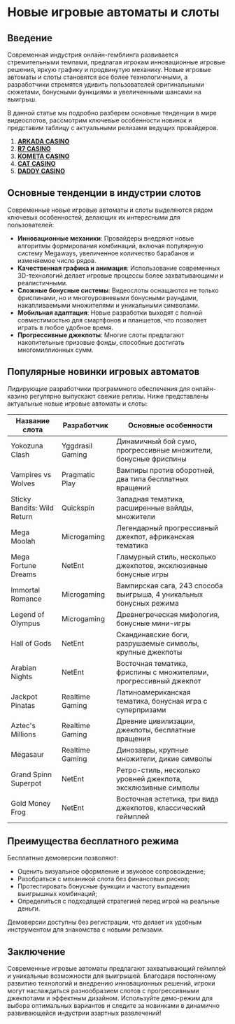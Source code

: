 # Новые игровые автоматы и слоты

## Введение

Современная индустрия онлайн-гемблинга развивается стремительными темпами, предлагая игрокам инновационные игровые решения, яркую графику и продвинутую механику. Новые игровые автоматы и слоты становятся все более технологичными, а разработчики стремятся удивить пользователей оригинальными сюжетами, бонусными функциями и увеличенными шансами на выигрыш.

В данной статье мы подробно разберем основные тенденции в мире видеослотов, рассмотрим ключевые особенности новинок и представим таблицу с актуальными релизами ведущих провайдеров.

1. **[ARKADA CASINO](https://clck.ru/3Hr27o "ARKADA CASINO")**
2. **[R7 CASINO](https://clck.ru/3HsT58 "R7 CASINO")**
3. **[KOMETA CASINO](https://clck.ru/3HsSpx "KOMETA CASINO")**
4. **[CAT CASINO](https://clck.ru/3HsTGi "CAT CASINO")**
5. **[DADDY CASINO](https://clck.ru/3HsTSj "DADDY CASINO")**

## Основные тенденции в индустрии слотов

Современные новые игровые автоматы и слоты выделяются рядом ключевых особенностей, делающих их интересными для пользователей:

- **Инновационные механики**: Провайдеры внедряют новые алгоритмы формирования комбинаций, включая популярную систему Megaways, увеличенное количество барабанов и изменяемое число рядов.
- **Качественная графика и анимация**: Использование современных 3D-технологий делает игровые процессы более захватывающими и реалистичными.
- **Сложные бонусные системы**: Видеослоты оснащаются не только фриспинами, но и многоуровневыми бонусными раундами, накапливаемыми множителями и уникальными символами.
- **Мобильная адаптация**: Новые разработки выходят с полной совместимостью для смартфонов и планшетов, что позволяет играть в любое удобное время.
- **Прогрессивные джекпоты**: Многие слоты предлагают накопительные призовые фонды, способные достигать многомиллионных сумм.

## Популярные новинки игровых автоматов

Лидирующие разработчики программного обеспечения для онлайн-казино регулярно выпускают свежие релизы. Ниже представлены актуальные новые игровые автоматы и слоты:

| Название слота            | Разработчик         | Основные особенности                                                                 |
|---------------------------|---------------------|--------------------------------------------------------------------------------------|
| Yokozuna Clash            | Yggdrasil Gaming    | Динамичный бой сумо, прогрессивные множители, бонусные фриспины                     |
| Vampires vs Wolves        | Pragmatic Play      | Вампиры против оборотней, два типа бесплатных вращений                               |
| Sticky Bandits: Wild Return | Quickspin          | Западная тематика, расширенные вайлды, множители                                    |
| Mega Moolah               | Microgaming         | Легендарный прогрессивный джекпот, африканская тематика                             |
| Mega Fortune Dreams       | NetEnt              | Гламурный стиль, несколько джекпотов, эксклюзивные бонусные игры                    |
| Immortal Romance          | Microgaming         | Вампирская сага, 243 способа выигрыша, 4 уникальных бонусных режима                 |
| Legend of Olympus         | Microgaming         | Древнегреческая мифология, бонусные мини-игры                                       |
| Hall of Gods              | NetEnt              | Скандинавские боги, разрушаемые символы, крупные джекпоты                           |
| Arabian Nights            | NetEnt              | Восточная тематика, фриспины с множителями, прогрессивный джекпот                   |
| Jackpot Pinatas           | Realtime Gaming     | Латиноамериканская тематика, бонусная игра с суперпризами                           |
| Aztec's Millions          | Realtime Gaming     | Древние цивилизации, джекпоты, бесплатные вращения                                  |
| Megasaur                  | Realtime Gaming     | Динозавры, крупные множители, дикие символы                                         |
| Grand Spinn Superpot      | NetEnt              | Ретро-стиль, несколько уровней джекпота, эксклюзивные символы                       |
| Gold Money Frog           | NetEnt              | Восточная эстетика, три вида джекпотов, классический геймплей                       |

## Преимущества бесплатного режима

Бесплатные демоверсии позволяют:

- Оценить визуальное оформление и звуковое сопровождение;
- Разобраться с механикой слота без финансовых рисков;
- Протестировать бонусные функции и частоту выпадения выигрышных комбинаций;
- Определиться с подходящей стратегией перед игрой на реальные деньги.

Демоверсии доступны без регистрации, что делает их удобным инструментом для знакомства с новыми релизами.

## Заключение

Современные игровые автоматы предлагают захватывающий геймплей и уникальные возможности для выигрышей. Благодаря постоянному развитию технологий и внедрению инновационных решений, игроки могут наслаждаться разнообразием слотов с прогрессивными джекпотами и эффектным дизайном. Используйте демо-режим для выбора оптимальных вариантов и следите за новинками в динамично развивающейся индустрии азартных развлечений!
